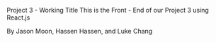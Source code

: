 Project 3 - Working Title 
This is the Front - End of our Project 3 using React.js 

By Jason Moon, Hassen Hassen, and Luke Chang
